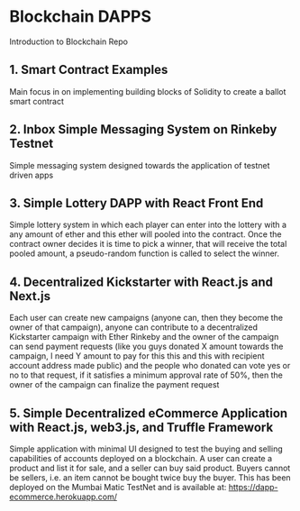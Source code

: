 # Blockchain DAPPS
Introduction to Blockchain Repo

## 1. Smart Contract Examples

Main focus in on implementing building blocks of Solidity to create a ballot smart contract


## 2. Inbox Simple Messaging System on Rinkeby Testnet

Simple messaging system designed towards the application of testnet driven apps

## 3. Simple Lottery DAPP with React Front End

Simple lottery system in which each player can enter into the lottery with a any amount of ether and this ether will pooled into the contract. Once the contract owner decides it is time to pick a winner, that will receive the total pooled amount, a pseudo-random function is called to select the winner.

## 4. Decentralized Kickstarter with React.js and Next.js

Each user can create new campaigns (anyone can, then they become the owner of that campaign), anyone can contribute to a decentralized Kickstarter campaign with Ether Rinkeby and the owner of the campaign can send payment requests (like you guys donated X amount towards the campaign, I need Y amount to pay for this this and this with recipient account address made public) and the people who donated can vote yes or no to that request, if it satisfies a minimum approval rate of 50%, then the owner of the campaign can finalize the payment request

## 5. Simple Decentralized eCommerce Application with React.js, web3.js, and Truffle Framework

Simple application with minimal UI designed to test the buying and selling capabilities of accounts deployed on a blockchain. A user can create a product and list it for sale, and a seller can buy said product. Buyers cannot be sellers, i.e. an item cannot be bought twice buy the buyer. This has been deployed on the Mumbai Matic TestNet and is available at: https://dapp-ecommerce.herokuapp.com/
